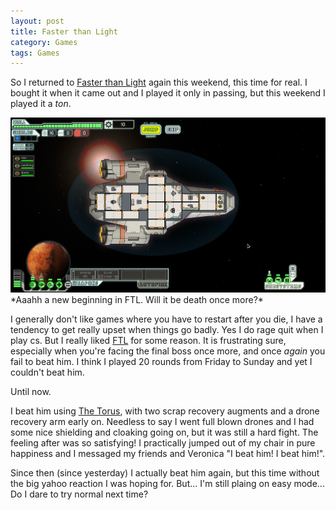 ```yaml
---
layout: post
title: Faster than Light
category: Games
tags: Games
---
```


So I returned to [Faster than Light][FTL] again this weekend, this time for real. I bought it when it came out and I played it only in passing, but this weekend I played it a *ton*.

<img src="/images/ftl_start.png" width=800 />  
*Aaahh a new beginning in FTL. Will it be death once more?*

[FTL]: http://www.ftlgame.com/

I generally don't like games where you have to restart after you die, I have a tendency to get really upset when things go badly. Yes I do rage quit when I play cs. But I really liked [FTL][] for some reason. It is frustrating sure, especially when you're facing the final boss once more, and once *again* you fail to beat him. I think I played 20 rounds from Friday to Sunday and yet I couldn't beat him.

Until now.

I beat him using [The Torus][], with two scrap recovery augments and a drone recovery arm early on. Needless to say I went full blown drones and I had some nice shielding and cloaking going on, but it was still a hard fight. The feeling after was so satisfying! I practically jumped out of my chair in pure happiness and I messaged my friends and Veronica "I beat him! I beat him!".

Since then (since yesterday) I actually beat him again, but this time without the big yahoo reaction I was hoping for. But... I'm still plaing on easy mode... Do I dare to try normal next time?

[The Torus]: http://ftl.wikia.com/wiki/Ships#Engi_Cruiser

